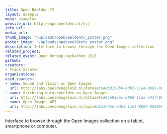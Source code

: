 ```yaml
---
title: Open Beelden TV
layout: example
menu: examples
website_url: http://openbeelden.nl/tv/
info_url: 
media_url: 
thumb_image: "/uploads/opebveeldentv_poster.png"
poster_image: "/uploads/opebveeldentv_poster.png"
description: Interface to browse through the Open Images collection
related_project: 
related_event: Open Omroep Hackathon 2013
github: 
creators:
- Frank Sträter
organizations: 
used_sources:
- name: Sound and Vision on Open Images
  url: http://labs.beeldengeluid.nl/datasets#dbd157b4-edb3-11e4-8099-005056a71e3a
- name: Stichting Natuurbeelden on Open Images
  url: http://labs.beeldengeluid.nl/datasets#94e93bec-3060-11e5-a417-005056a71e3a
- name: Open Images API
  url: http://labs.beeldengeluid.nl/apis#dbd1c7ee-edb3-11e4-8099-005056a71e3a
---
```


Interface to browse through the Open Images collection on a tablet, smartphone or computer.
